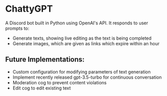 # ChattyGPT
A Discord bot built in Python using OpenAI's API. It responds to user prompts to:
  - Generate texts, showing live editing as the text is being completed
  - Generate images, which are given as links which expire within an hour
## Future Implementations:
  - Custom configuration for modifying parameters of text generation
  - Implement recently released gpt-3.5-turbo for continuous conversation
  - Moderation cog to prevent content violations
  - Edit cog to edit existing text
